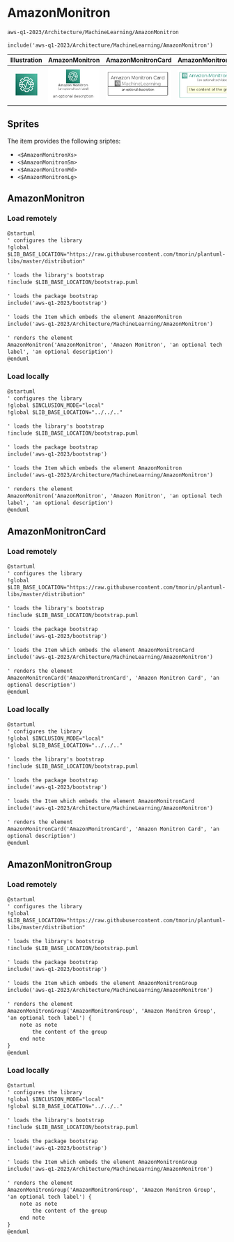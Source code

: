 # AmazonMonitron


```text
aws-q1-2023/Architecture/MachineLearning/AmazonMonitron
```

```text
include('aws-q1-2023/Architecture/MachineLearning/AmazonMonitron')
```



| Illustration | AmazonMonitron | AmazonMonitronCard | AmazonMonitronGroup |
| :---: | :---: | :---: | :---: |
| ![illustration for Illustration](../../../aws-q1-2023/Architecture/MachineLearning/AmazonMonitron.png) | ![illustration for AmazonMonitron](../../../aws-q1-2023/Architecture/MachineLearning/AmazonMonitron.Local.png) | ![illustration for AmazonMonitronCard](../../../aws-q1-2023/Architecture/MachineLearning/AmazonMonitronCard.Local.png) | ![illustration for AmazonMonitronGroup](../../../aws-q1-2023/Architecture/MachineLearning/AmazonMonitronGroup.Local.png) |



## Sprites
The item provides the following sriptes:

- `<$AmazonMonitronXs>`
- `<$AmazonMonitronSm>`
- `<$AmazonMonitronMd>`
- `<$AmazonMonitronLg>`





## AmazonMonitron

### Load remotely
```plantuml
@startuml
' configures the library
!global $LIB_BASE_LOCATION="https://raw.githubusercontent.com/tmorin/plantuml-libs/master/distribution"

' loads the library's bootstrap
!include $LIB_BASE_LOCATION/bootstrap.puml

' loads the package bootstrap
include('aws-q1-2023/bootstrap')

' loads the Item which embeds the element AmazonMonitron
include('aws-q1-2023/Architecture/MachineLearning/AmazonMonitron')

' renders the element
AmazonMonitron('AmazonMonitron', 'Amazon Monitron', 'an optional tech label', 'an optional description')
@enduml
```

### Load locally
```plantuml
@startuml
' configures the library
!global $INCLUSION_MODE="local"
!global $LIB_BASE_LOCATION="../../.."

' loads the library's bootstrap
!include $LIB_BASE_LOCATION/bootstrap.puml

' loads the package bootstrap
include('aws-q1-2023/bootstrap')

' loads the Item which embeds the element AmazonMonitron
include('aws-q1-2023/Architecture/MachineLearning/AmazonMonitron')

' renders the element
AmazonMonitron('AmazonMonitron', 'Amazon Monitron', 'an optional tech label', 'an optional description')
@enduml
```

## AmazonMonitronCard

### Load remotely
```plantuml
@startuml
' configures the library
!global $LIB_BASE_LOCATION="https://raw.githubusercontent.com/tmorin/plantuml-libs/master/distribution"

' loads the library's bootstrap
!include $LIB_BASE_LOCATION/bootstrap.puml

' loads the package bootstrap
include('aws-q1-2023/bootstrap')

' loads the Item which embeds the element AmazonMonitronCard
include('aws-q1-2023/Architecture/MachineLearning/AmazonMonitron')

' renders the element
AmazonMonitronCard('AmazonMonitronCard', 'Amazon Monitron Card', 'an optional description')
@enduml
```

### Load locally
```plantuml
@startuml
' configures the library
!global $INCLUSION_MODE="local"
!global $LIB_BASE_LOCATION="../../.."

' loads the library's bootstrap
!include $LIB_BASE_LOCATION/bootstrap.puml

' loads the package bootstrap
include('aws-q1-2023/bootstrap')

' loads the Item which embeds the element AmazonMonitronCard
include('aws-q1-2023/Architecture/MachineLearning/AmazonMonitron')

' renders the element
AmazonMonitronCard('AmazonMonitronCard', 'Amazon Monitron Card', 'an optional description')
@enduml
```

## AmazonMonitronGroup

### Load remotely
```plantuml
@startuml
' configures the library
!global $LIB_BASE_LOCATION="https://raw.githubusercontent.com/tmorin/plantuml-libs/master/distribution"

' loads the library's bootstrap
!include $LIB_BASE_LOCATION/bootstrap.puml

' loads the package bootstrap
include('aws-q1-2023/bootstrap')

' loads the Item which embeds the element AmazonMonitronGroup
include('aws-q1-2023/Architecture/MachineLearning/AmazonMonitron')

' renders the element
AmazonMonitronGroup('AmazonMonitronGroup', 'Amazon Monitron Group', 'an optional tech label') {
    note as note
        the content of the group
    end note
}
@enduml
```

### Load locally
```plantuml
@startuml
' configures the library
!global $INCLUSION_MODE="local"
!global $LIB_BASE_LOCATION="../../.."

' loads the library's bootstrap
!include $LIB_BASE_LOCATION/bootstrap.puml

' loads the package bootstrap
include('aws-q1-2023/bootstrap')

' loads the Item which embeds the element AmazonMonitronGroup
include('aws-q1-2023/Architecture/MachineLearning/AmazonMonitron')

' renders the element
AmazonMonitronGroup('AmazonMonitronGroup', 'Amazon Monitron Group', 'an optional tech label') {
    note as note
        the content of the group
    end note
}
@enduml
```

